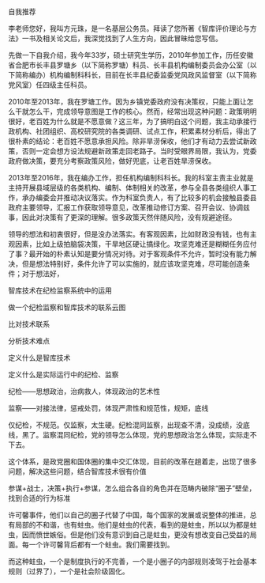 自我推荐

李老师您好，我叫方元珠，是一名基层公务员。拜读了您所著《智库评价理论与方法》一书及相关论文后，我深觉找到了人生方向，因此冒昧给您写信。

先做一下自我介绍，我今年33岁，硕士研究生学历，2010年参加工作，历任安徽省合肥市长丰县罗塘乡（以下简称罗塘）科员、长丰县机构编制委员会办公室（以下简称编办）机构编制科科长，目前在长丰县纪委监委党风政风监督室（以下简称党风室）任四级主任科员。

2010年至2013年，我在罗塘工作。因为乡镇党委政府没有决策权，只能上面让怎么干就怎么干，完成领导意图是工作的核心。然而，经常出现这种问题：政策明明很好，老百姓为什么就是不愿意做？这三年，为了搞明白这个问题，我主动承接行政机构、社团组织、高校研究院的各类调研、试点工作，积累素材分析后，得出了很朴素的结论：老百姓不愿意承担风险。除非旱涝保收，他们才有动力去尝试新政策，否则一定会想方设法规避新政策走回老路子。当时受眼界局限，我认为，党委政府做决策，要充分考察政策风险，做好兜底，让老百姓旱涝保收。

2013年至2016年，我在编办工作，担任机构编制科科长。我的科室主责主业就是主持开展县域层级的各类机构、编制、体制相关的改革，参与全县各类组织人事工作，承办编委会并推动决议落实。作为科室负责人，有了比较多的机会接触县委县政府主要领导，汇报工作获取领导意见，改革推动修订方案、召开会议、协调兹事，因此对决策有了更深的理解。很多政策天然伴随风险，没有规避途径。







领导的想法和初衷很好，但是没办法落实。有客观因素，比如财政没有钱，也有主观因素，比如上级拍脑袋决策，干旱地区硬让搞绿化。攻坚克难还是糊糊任务应付了事？最开始的朴素认知是要分情况对待。对于客观条件不允许，暂时没有能力解决，但是想法特别好，条件允许了可以实施的，就应该攻坚克难，尽可能创造条件；对于想法好，



智库技术在纪检监察系统中的运用

做一个纪检监察和智库技术的联系云图

比对技术联系

分析技术难点

定义什么是智库技术

定义什么是实际运行中的纪检、监察

纪检——思想政治，治病救人，体现政治的艺术性

监察——对接法律，惩戒处罚，体现严肃性和规范性，规矩，底线

仅纪检，不规范。仅监察，太生硬。纪检混同监察，出现查不清，没成绩，没底线，黑了。监察混同纪检，党的领导怎么体现，党的思想政治怎么体现，实际走不下去。

这个体系，是政党圈和国体圈的集中交汇体现，目前的改革在趟着走，出现了很多问题，解决这些问题，结合智库技术很有价值

参谋+战士，决策+执行+参谋，怎么组合各自的角色并在范畴内破除“圈子”壁垒，找到合适的行为标准



许可馨事件，他们以自己的圈子代替了中国，每个国家的发展或说整体的推进，总有局部的不和谐，也有蛀虫。他们是蛀虫的代表，看到的是蛀虫，所以以为都是蛀虫，因而愤世嫉俗。但是他们没有意识到自己是蛀虫，更没有想改变自己受益的局面。每一个许可馨背后都有一个蛀虫。我们需要找到。

而这种蛀虫，一个是制度执行的不完善，一个是小圈子的内部规则凌驾于社会基本规则（过界了），一个是社会阶级固化。

